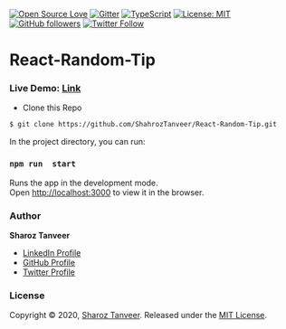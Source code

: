 [![Open Source Love](https://badges.frapsoft.com/os/v1/open-source.png?v=103)](https://github.com/ellerbrock/open-source-badges/)
[![Gitter](https://badges.gitter.im/SharozTanveer/community.svg)](https://gitter.im/SharozTanveer/community?utm_source=badge&utm_medium=badge&utm_campaign=pr-badge)
[![TypeScript](https://badges.frapsoft.com/typescript/love/typescript.png?v=101)](https://github.com/ellerbrock/typescript-badges/)
[![License: MIT](https://img.shields.io/badge/License-MIT-yellow.svg)](https://github.com/ShahrozTanveer/React-Random-Tip/blob/master/LICENSE)
[![GitHub followers](https://img.shields.io/github/followers/ShahrozTanveer.svg?style=social&label=Follow)](https://github.com/ShahrozTanveer)
[![Twitter Follow](https://img.shields.io/twitter/follow/saadtanveer3121.svg?style=social)](https://twitter.com/saadtanveer3121)
# React-Random-Tip
### Live Demo: [Link](https://random-name-generator.netlify.app/)
* Clone this Repo
```bash
$ git clone https://github.com/ShahrozTanveer/React-Random-Tip.git
```

In the project directory, you can run:

### `npm run  start`

Runs the app in the development mode.<br />
Open [http://localhost:3000](http://localhost:3000) to view it in the browser.


### Author

**Sharoz Tanveer**

* [LinkedIn Profile](https://www.linkedin.com/in/sharoztanveer/)
* [GitHub Profile](https://github.com/ShahrozTanveer)
* [Twitter Profile](https://twitter.com/saadtanveer3121)

### License

Copyright © 2020, [Sharoz Tanveer](https://github.com/ShahrozTanveer).
Released under the [MIT License](LICENSE).
